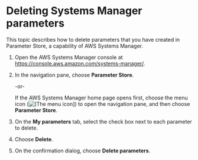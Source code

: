 # Deleting Systems Manager parameters<a name="deleting-parameters"></a>

This topic describes how to delete parameters that you have created in Parameter Store, a capability of AWS Systems Manager\.

1. Open the AWS Systems Manager console at [https://console\.aws\.amazon\.com/systems\-manager/](https://console.aws.amazon.com/systems-manager/)\.

1. In the navigation pane, choose **Parameter Store**\.

   \-or\-

   If the AWS Systems Manager home page opens first, choose the menu icon \(![\[The menu icon\]](http://docs.aws.amazon.com/systems-manager/latest/userguide/images/menu-icon-small.png)\) to open the navigation pane, and then choose **Parameter Store**\.

1. On the **My parameters** tab, select the check box next to each parameter to delete\.

1. Choose **Delete**\.

1. On the confirmation dialog, choose **Delete parameters**\.